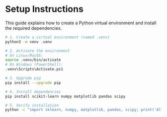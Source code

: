 # Setup Instructions

This guide explains how to create a Python virtual environment and install the required dependencies.

```bash
# 1. Create a virtual environment (named .venv)
python3 -m venv .venv

# 2. Activate the environment
# On Linux/MacOS:
source .venv/bin/activate
# On Windows (PowerShell):
.venv\Scripts\Activate.ps1

# 3. Upgrade pip
pip install --upgrade pip

# 4. Install dependencies
pip install scikit-learn numpy matplotlib pandas scipy

# 5. Verify installation
python -c "import sklearn, numpy, matplotlib, pandas, scipy; print('All packages installed successfully!')"


